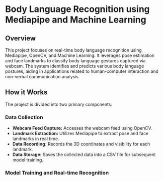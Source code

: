 # Body Language Recognition using Mediapipe and Machine Learning

## **Overview**
This project focuses on real-time body language recognition using Mediapipe, OpenCV, and Machine Learning. It leverages pose estimation and face landmarks to classify body language gestures captured via webcam. The system identifies and predicts various body language postures, aiding in applications related to human-computer interaction and non-verbal communication analysis.

## **How it Works**
The project is divided into two primary components:

### Data Collection
- **Webcam Feed Capture:**
  Accesses the webcam feed using OpenCV.
- **Landmark Extraction:**
  Utilizes Mediapipe to extract pose and face landmarks in real time.
- **Data Recording:**
  Records the 3D coordinates and visibility for each landmark.
- **Data Storage:**
  Saves the collected data into a CSV file for subsequent model training.

### Model Training and Real-time Recognition


